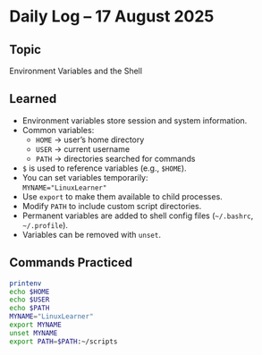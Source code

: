 # Daily Log – 17 August 2025

## Topic
Environment Variables and the Shell

## Learned
- Environment variables store session and system information.
- Common variables:
  - `HOME` → user’s home directory
  - `USER` → current username
  - `PATH` → directories searched for commands
- `$` is used to reference variables (e.g., `$HOME`).
- You can set variables temporarily:  
  `MYNAME="LinuxLearner"`
- Use `export` to make them available to child processes.
- Modify `PATH` to include custom script directories.
- Permanent variables are added to shell config files (`~/.bashrc`, `~/.profile`).
- Variables can be removed with `unset`.

## Commands Practiced
```bash
printenv
echo $HOME
echo $USER
echo $PATH
MYNAME="LinuxLearner"
export MYNAME
unset MYNAME
export PATH=$PATH:~/scripts
